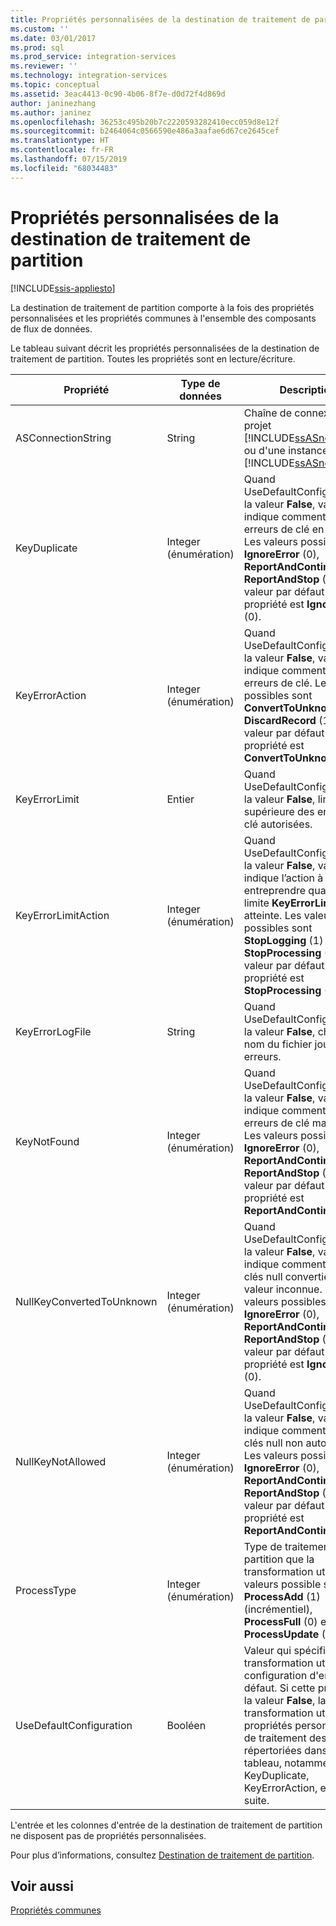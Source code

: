 ```yaml
---
title: Propriétés personnalisées de la destination de traitement de partition | Microsoft Docs
ms.custom: ''
ms.date: 03/01/2017
ms.prod: sql
ms.prod_service: integration-services
ms.reviewer: ''
ms.technology: integration-services
ms.topic: conceptual
ms.assetid: 3eac4413-0c90-4b06-8f7e-d0d72f4d869d
author: janinezhang
ms.author: janinez
ms.openlocfilehash: 36253c495b20b7c2220593282410ecc059d8e12f
ms.sourcegitcommit: b2464064c0566590e486a3aafae6d67ce2645cef
ms.translationtype: HT
ms.contentlocale: fr-FR
ms.lasthandoff: 07/15/2019
ms.locfileid: "68034483"
---
```

# <a name="partition-processing-destination-custom-properties"></a>Propriétés personnalisées de la destination de traitement de partition

[!INCLUDE[ssis-appliesto](../../includes/ssis-appliesto-ssvrpluslinux-asdb-asdw-xxx.md)]


  La destination de traitement de partition comporte à la fois des propriétés personnalisées et les propriétés communes à l'ensemble des composants de flux de données.  
  
 Le tableau suivant décrit les propriétés personnalisées de la destination de traitement de partition. Toutes les propriétés sont en lecture/écriture.  
  
|Propriété|Type de données|Description|  
|--------------|---------------|-----------------|  
|ASConnectionString|String|Chaîne de connexion d'un projet [!INCLUDE[ssASnoversion](../../includes/ssasnoversion-md.md)] ou d'une instance de [!INCLUDE[ssASnoversion](../../includes/ssasnoversion-md.md)].|  
|KeyDuplicate|Integer (énumération)|Quand UseDefaultConfiguration a la valeur **False**, valeur qui indique comment gérer les erreurs de clé en double. Les valeurs possibles sont **IgnoreError** (0), **ReportAndContinue** (1) et **ReportAndStop** (2). La valeur par défaut de cette propriété est **IgnoreError** (0).|  
|KeyErrorAction|Integer (énumération)|Quand UseDefaultConfiguration a la valeur **False**, valeur qui indique comment gérer les erreurs de clé. Les valeurs possibles sont **ConvertToUnknown** (0) et **DiscardRecord** (1). La valeur par défaut de cette propriété est **ConvertToUnknown** (0).|  
|KeyErrorLimit|Entier|Quand UseDefaultConfiguration a la valeur **False**, limite supérieure des erreurs de clé autorisées.|  
|KeyErrorLimitAction|Integer (énumération)|Quand UseDefaultConfiguration a la valeur **False**, valeur qui indique l’action à entreprendre quand la limite **KeyErrorLimit** est atteinte. Les valeurs possibles sont **StopLogging** (1) et **StopProcessing** (0). La valeur par défaut de cette propriété est **StopProcessing** (0).|  
|KeyErrorLogFile|String|Quand UseDefaultConfiguration a la valeur **False**, chemin et nom du fichier journal des erreurs.|  
|KeyNotFound|Integer (énumération)|Quand UseDefaultConfiguration a la valeur **False**, valeur qui indique comment gérer les erreurs de clé manquante. Les valeurs possibles sont **IgnoreError** (0), **ReportAndContinue** (1) et **ReportAndStop** (2). La valeur par défaut de cette propriété est **ReportAndContinue** (1).|  
|NullKeyConvertedToUnknown|Integer (énumération)|Quand UseDefaultConfiguration a la valeur **False**, valeur qui indique comment gérer les clés null converties en valeur inconnue. Les valeurs possibles sont **IgnoreError** (0), **ReportAndContinue** (1) et **ReportAndStop** (2). La valeur par défaut de cette propriété est **IgnoreError** (0).|  
|NullKeyNotAllowed|Integer (énumération)|Quand UseDefaultConfiguration a la valeur **False**, valeur qui indique comment gérer les clés null non autorisées. Les valeurs possibles sont **IgnoreError** (0), **ReportAndContinue** (1) et **ReportAndStop** (2). La valeur par défaut de cette propriété est **ReportAndContinue** (1).|  
|ProcessType|Integer (énumération)|Type de traitement de partition que la transformation utilise. Les valeurs possible sont **ProcessAdd** (1) (incrémentiel), **ProcessFull** (0) et **ProcessUpdate** (2).|  
|UseDefaultConfiguration|Booléen|Valeur qui spécifie si la transformation utilise la configuration d'erreur par défaut. Si cette propriété a la valeur **False**, la transformation utilise les propriétés personnalisées de traitement des erreurs répertoriées dans ce tableau, notamment KeyDuplicate, KeyErrorAction, et ainsi de suite.|  
  
 L'entrée et les colonnes d'entrée de la destination de traitement de partition ne disposent pas de propriétés personnalisées.  
  
 Pour plus d’informations, consultez [Destination de traitement de partition](../../integration-services/data-flow/partition-processing-destination.md).  
  
## <a name="see-also"></a>Voir aussi  
 [Propriétés communes](https://msdn.microsoft.com/library/51973502-5cc6-4125-9fce-e60fa1b7b796)  
  
  

